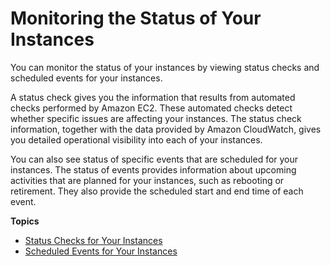 # Monitoring the Status of Your Instances<a name="monitoring-instances-status-check"></a>

You can monitor the status of your instances by viewing status checks and scheduled events for your instances\.

A status check gives you the information that results from automated checks performed by Amazon EC2\. These automated checks detect whether specific issues are affecting your instances\. The status check information, together with the data provided by Amazon CloudWatch, gives you detailed operational visibility into each of your instances\. 

You can also see status of specific events that are scheduled for your instances\. The status of events provides information about upcoming activities that are planned for your instances, such as rebooting or retirement\. They also provide the scheduled start and end time of each event\.

**Topics**
+ [Status Checks for Your Instances](monitoring-system-instance-status-check.md)
+ [Scheduled Events for Your Instances](monitoring-instances-status-check_sched.md)